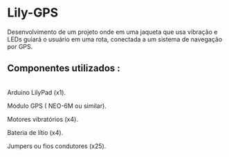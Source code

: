 # Lily-GPS
Desenvolvimento de um projeto onde em uma jaqueta que usa vibração e LEDs guiará o usuário em uma rota, conectada a um sistema de navegação por GPS.

<h2>Componentes utilizados : </h2><br>
Arduino LilyPad (x1).

Módulo GPS ( NEO-6M ou similar).

Motores vibratórios (x4).

Bateria de lítio (x4).

Jumpers ou fios condutores (x25).
